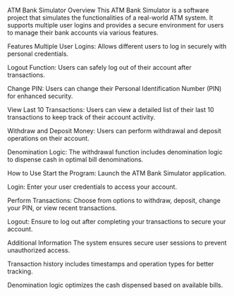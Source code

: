 ATM Bank Simulator
Overview
This ATM Bank Simulator is a software project that simulates the functionalities of a real-world ATM system. It supports multiple user logins and provides a secure environment for users to manage their bank accounts via various features.

Features
Multiple User Logins: Allows different users to log in securely with personal credentials.

Logout Function: Users can safely log out of their account after transactions.

Change PIN: Users can change their Personal Identification Number (PIN) for enhanced security.

View Last 10 Transactions: Users can view a detailed list of their last 10 transactions to keep track of their account activity.

Withdraw and Deposit Money: Users can perform withdrawal and deposit operations on their account.

Denomination Logic: The withdrawal function includes denomination logic to dispense cash in optimal bill denominations.

How to Use
Start the Program: Launch the ATM Bank Simulator application.

Login: Enter your user credentials to access your account.

Perform Transactions: Choose from options to withdraw, deposit, change your PIN, or view recent transactions.

Logout: Ensure to log out after completing your transactions to secure your account.

Additional Information
The system ensures secure user sessions to prevent unauthorized access.

Transaction history includes timestamps and operation types for better tracking.

Denomination logic optimizes the cash dispensed based on available bills.
